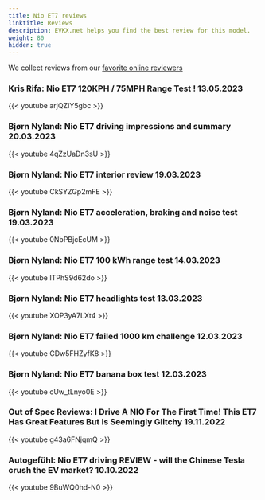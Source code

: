 ```yaml
---
title: Nio ET7 reviews
linktitle: Reviews
description: EVKX.net helps you find the best review for this model. 
weight: 80
hidden: true
---
```

<object type="image/svg+xml" data="../modelnavigation.svg"></object>
We collect reviews from our [favorite online reviewers](/guides/evreviewers/)

### Kris Rifa: Nio ET7 120KPH / 75MPH Range Test ! 13.05.2023

{{< youtube arjQZIY5gbc >}}

### Bjørn Nyland: Nio ET7 driving impressions and summary 20.03.2023

{{< youtube 4qZzUaDn3sU >}}

### Bjørn Nyland: Nio ET7 interior review 19.03.2023

{{< youtube CkSYZGp2mFE >}}

### Bjørn Nyland: Nio ET7 acceleration, braking and noise test 19.03.2023

{{< youtube 0NbPBjcEcUM >}}

### Bjørn Nyland: Nio ET7 100 kWh range test 14.03.2023

{{< youtube ITPhS9d62do >}}

### Bjørn Nyland: Nio ET7 headlights test 13.03.2023

{{< youtube XOP3yA7LXt4 >}}

### Bjørn Nyland: Nio ET7 failed 1000 km challenge 12.03.2023

{{< youtube CDw5FHZyfK8 >}}

### Bjørn Nyland: Nio ET7 banana box test 12.03.2023

{{< youtube cUw_tLnyo0E >}}

### Out of Spec Reviews: I Drive A NIO For The First Time! This ET7 Has Great Features But Is Seemingly Glitchy 19.11.2022

{{< youtube g43a6FNjqmQ >}}

### Autogefühl: Nio ET7 driving REVIEW - will the Chinese Tesla crush the EV market? 10.10.2022

{{< youtube 9BuWQ0hd-N0 >}}

